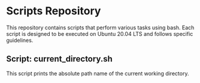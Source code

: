 # Scripts Repository

This repository contains scripts that perform various tasks using bash. Each script is designed to be executed on Ubuntu 20.04 LTS and follows specific guidelines.

## Script: current_directory.sh
This script prints the absolute path name of the current working directory.

